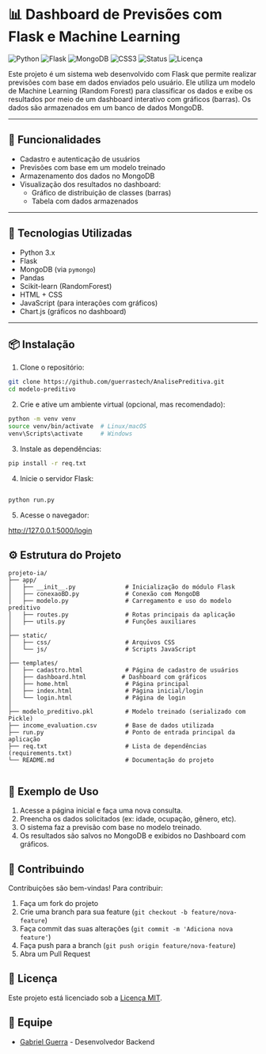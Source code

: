 # 📊 Dashboard de Previsões com Flask e Machine Learning

![Python](https://img.shields.io/badge/Python-3.10-blue?logo=python)
![Flask](https://img.shields.io/badge/Flask-000000?logo=flask)
![MongoDB](https://img.shields.io/badge/MongoDB-4EA94B?logo=mongodb)
![CSS3](https://img.shields.io/badge/CSS3-1572B6?style=for-the-badge&logo=css3&logoColor=white)
![Status](https://img.shields.io/badge/Status-Concluído-yellow)
![Licença](https://img.shields.io/badge/Licença-MIT-blue)

Este projeto é um sistema web desenvolvido com Flask que permite realizar previsões com base em dados enviados pelo usuário. Ele utiliza um modelo de Machine Learning (Random Forest) para classificar os dados e exibe os resultados por meio de um dashboard interativo com gráficos (barras). Os dados são armazenados em um banco de dados MongoDB.

---

## 🚀 Funcionalidades

- Cadastro e autenticação de usuários
- Previsões com base em um modelo treinado
- Armazenamento dos dados no MongoDB
- Visualização dos resultados no dashboard:
  - Gráfico de distribuição de classes (barras)
  - Tabela com dados armazenados

---

## 🧠 Tecnologias Utilizadas

- Python 3.x
- Flask
- MongoDB (via `pymongo`)
- Pandas
- Scikit-learn (RandomForest)
- HTML + CSS
- JavaScript (para interações com gráficos)
- Chart.js (gráficos no dashboard)

---

## 📦 Instalação

1. Clone o repositório:

```bash
git clone https://github.com/guerrastech/AnalisePreditiva.git
cd modelo-preditivo
```

2. Crie e ative um ambiente virtual (opcional, mas recomendado):

```bash
python -m venv venv
source venv/bin/activate  # Linux/macOS
venv\Scripts\activate     # Windows
```

3. Instale as dependências:

```bash
pip install -r req.txt

```

4. Inicie o servidor Flask:

```bash

python run.py

```

5. Acesse o navegador:

http://127.0.0.1:5000/login


## ⚙️ Estrutura do Projeto

```
projeto-ia/
├── app/
│   ├── __init__.py              # Inicialização do módulo Flask
│   ├── conexaoBD.py             # Conexão com MongoDB
│   ├── modelo.py                # Carregamento e uso do modelo preditivo
│   ├── routes.py                # Rotas principais da aplicação
│   ├── utils.py                 # Funções auxiliares
│
├── static/
│   ├── css/                     # Arquivos CSS
│   └── js/                      # Scripts JavaScript
│
├── templates/
│   ├── cadastro.html            # Página de cadastro de usuários
│   ├── dashboard.html          # Dashboard com gráficos
│   ├── home.html                # Página principal
│   ├── index.html               # Página inicial/login
│   └── login.html               # Página de login
│
├── modelo_preditivo.pkl         # Modelo treinado (serializado com Pickle)
├── income_evaluation.csv        # Base de dados utilizada
├── run.py                       # Ponto de entrada principal da aplicação
├── req.txt                      # Lista de dependências (requirements.txt)
└── README.md                    # Documentação do projeto


```


## 🧪 Exemplo de Uso

1. Acesse a página inicial e faça uma nova consulta.
2. Preencha os dados solicitados (ex: idade, ocupação, gênero, etc).
3. O sistema faz a previsão com base no modelo treinado.
4. Os resultados são salvos no MongoDB e exibidos no Dashboard com gráficos.

## 🤝 Contribuindo

Contribuições são bem-vindas! Para contribuir:

1. Faça um fork do projeto
2. Crie uma branch para sua feature (`git checkout -b feature/nova-feature`)
3. Faça commit das suas alterações (`git commit -m 'Adiciona nova feature'`)
4. Faça push para a branch (`git push origin feature/nova-feature`)
5. Abra um Pull Request


## 📜 Licença

Este projeto está licenciado sob a [Licença MIT](LICENSE).


## 👥 Equipe

- [Gabriel Guerra](https://github.com/guerrastech) - Desenvolvedor Backend



